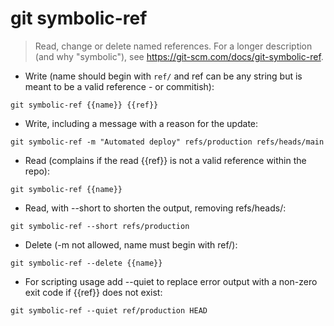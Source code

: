 # git symbolic-ref

> Read, change or delete named references.
> For a longer description (and why "symbolic"), see <https://git-scm.com/docs/git-symbolic-ref>.

- Write (name should begin with `ref/` and ref can be any string but is meant to be a valid reference - or commitish):

`git symbolic-ref {{name}} {{ref}}`

- Write, including a message with a reason for the update:

`git symbolic-ref -m "Automated deploy" refs/production refs/heads/main`

- Read (complains if the read {{ref}} is not a valid reference within the repo):

`git symbolic-ref {{name}}`

- Read, with --short to shorten the output, removing refs/heads/:

`git symbolic-ref --short refs/production`

- Delete (-m not allowed, name must begin with ref/):

`git symbolic-ref --delete {{name}}`

- For scripting usage add --quiet to replace error output with a non-zero exit code if {{ref}} does not exist:

`git symbolic-ref --quiet ref/production HEAD`
